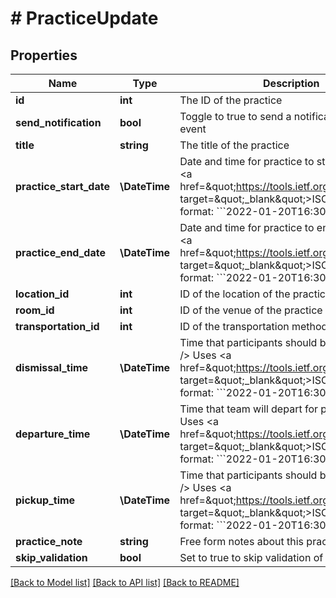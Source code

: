 # # PracticeUpdate

## Properties

Name | Type | Description | Notes
------------ | ------------- | ------------- | -------------
**id** | **int** | The ID of the practice | [optional]
**send_notification** | **bool** | Toggle to true to send a notification of this event | [optional]
**title** | **string** | The title of the practice | [optional]
**practice_start_date** | **\DateTime** | Date and time for practice to start &lt;br /&gt;  Uses &lt;a href&#x3D;\&quot;https://tools.ietf.org/html/rfc3339\&quot; target&#x3D;\&quot;_blank\&quot;&gt;ISO-8601&lt;/a&gt; format: &#x60;&#x60;&#x60;2022-01-20T16:30:00-05:00&#x60;&#x60;&#x60; |
**practice_end_date** | **\DateTime** | Date and time for practice to end &lt;br /&gt;  Uses &lt;a href&#x3D;\&quot;https://tools.ietf.org/html/rfc3339\&quot; target&#x3D;\&quot;_blank\&quot;&gt;ISO-8601&lt;/a&gt; format: &#x60;&#x60;&#x60;2022-01-20T16:30:00-05:00&#x60;&#x60;&#x60; | [optional]
**location_id** | **int** | ID of the location of the practice | [optional]
**room_id** | **int** | ID of the venue of the practice | [optional]
**transportation_id** | **int** | ID of the transportation method for the practice | [optional]
**dismissal_time** | **\DateTime** | Time that participants should be dismissed &lt;br /&gt;  Uses &lt;a href&#x3D;\&quot;https://tools.ietf.org/html/rfc3339\&quot; target&#x3D;\&quot;_blank\&quot;&gt;ISO-8601&lt;/a&gt; format: &#x60;&#x60;&#x60;2022-01-20T16:30:00-05:00&#x60;&#x60;&#x60; | [optional]
**departure_time** | **\DateTime** | Time that team will depart for practice &lt;br /&gt;  Uses &lt;a href&#x3D;\&quot;https://tools.ietf.org/html/rfc3339\&quot; target&#x3D;\&quot;_blank\&quot;&gt;ISO-8601&lt;/a&gt; format: &#x60;&#x60;&#x60;2022-01-20T16:30:00-05:00&#x60;&#x60;&#x60; | [optional]
**pickup_time** | **\DateTime** | Time that participants should be picked up &lt;br /&gt;  Uses &lt;a href&#x3D;\&quot;https://tools.ietf.org/html/rfc3339\&quot; target&#x3D;\&quot;_blank\&quot;&gt;ISO-8601&lt;/a&gt; format: &#x60;&#x60;&#x60;2022-01-20T16:30:00-05:00&#x60;&#x60;&#x60; | [optional]
**practice_note** | **string** | Free form notes about this practice | [optional]
**skip_validation** | **bool** | Set to true to skip validation of this event | [optional]

[[Back to Model list]](../../README.md#models) [[Back to API list]](../../README.md#endpoints) [[Back to README]](../../README.md)
